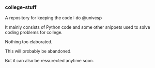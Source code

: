 ### college-stuff
A repository for keeping the code I do @univesp

It mainly consists of Python code and some other snippets used to solve coding problems for college. 

Nothing too elaborated.

This will probably be abandoned.

But it can also be ressurected anytime soon.
